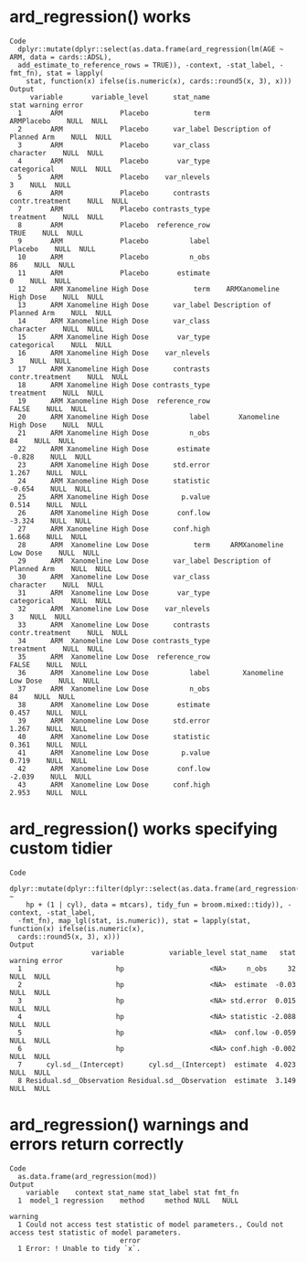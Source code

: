 # ard_regression() works

    Code
      dplyr::mutate(dplyr::select(as.data.frame(ard_regression(lm(AGE ~ ARM, data = cards::ADSL),
      add_estimate_to_reference_rows = TRUE)), -context, -stat_label, -fmt_fn), stat = lapply(
        stat, function(x) ifelse(is.numeric(x), cards::round5(x, 3), x)))
    Output
         variable       variable_level      stat_name                       stat warning error
      1       ARM              Placebo           term                 ARMPlacebo    NULL  NULL
      2       ARM              Placebo      var_label Description of Planned Arm    NULL  NULL
      3       ARM              Placebo      var_class                  character    NULL  NULL
      4       ARM              Placebo       var_type                categorical    NULL  NULL
      5       ARM              Placebo    var_nlevels                          3    NULL  NULL
      6       ARM              Placebo      contrasts            contr.treatment    NULL  NULL
      7       ARM              Placebo contrasts_type                  treatment    NULL  NULL
      8       ARM              Placebo  reference_row                       TRUE    NULL  NULL
      9       ARM              Placebo          label                    Placebo    NULL  NULL
      10      ARM              Placebo          n_obs                         86    NULL  NULL
      11      ARM              Placebo       estimate                          0    NULL  NULL
      12      ARM Xanomeline High Dose           term    ARMXanomeline High Dose    NULL  NULL
      13      ARM Xanomeline High Dose      var_label Description of Planned Arm    NULL  NULL
      14      ARM Xanomeline High Dose      var_class                  character    NULL  NULL
      15      ARM Xanomeline High Dose       var_type                categorical    NULL  NULL
      16      ARM Xanomeline High Dose    var_nlevels                          3    NULL  NULL
      17      ARM Xanomeline High Dose      contrasts            contr.treatment    NULL  NULL
      18      ARM Xanomeline High Dose contrasts_type                  treatment    NULL  NULL
      19      ARM Xanomeline High Dose  reference_row                      FALSE    NULL  NULL
      20      ARM Xanomeline High Dose          label       Xanomeline High Dose    NULL  NULL
      21      ARM Xanomeline High Dose          n_obs                         84    NULL  NULL
      22      ARM Xanomeline High Dose       estimate                     -0.828    NULL  NULL
      23      ARM Xanomeline High Dose      std.error                      1.267    NULL  NULL
      24      ARM Xanomeline High Dose      statistic                     -0.654    NULL  NULL
      25      ARM Xanomeline High Dose        p.value                      0.514    NULL  NULL
      26      ARM Xanomeline High Dose       conf.low                     -3.324    NULL  NULL
      27      ARM Xanomeline High Dose      conf.high                      1.668    NULL  NULL
      28      ARM  Xanomeline Low Dose           term     ARMXanomeline Low Dose    NULL  NULL
      29      ARM  Xanomeline Low Dose      var_label Description of Planned Arm    NULL  NULL
      30      ARM  Xanomeline Low Dose      var_class                  character    NULL  NULL
      31      ARM  Xanomeline Low Dose       var_type                categorical    NULL  NULL
      32      ARM  Xanomeline Low Dose    var_nlevels                          3    NULL  NULL
      33      ARM  Xanomeline Low Dose      contrasts            contr.treatment    NULL  NULL
      34      ARM  Xanomeline Low Dose contrasts_type                  treatment    NULL  NULL
      35      ARM  Xanomeline Low Dose  reference_row                      FALSE    NULL  NULL
      36      ARM  Xanomeline Low Dose          label        Xanomeline Low Dose    NULL  NULL
      37      ARM  Xanomeline Low Dose          n_obs                         84    NULL  NULL
      38      ARM  Xanomeline Low Dose       estimate                      0.457    NULL  NULL
      39      ARM  Xanomeline Low Dose      std.error                      1.267    NULL  NULL
      40      ARM  Xanomeline Low Dose      statistic                      0.361    NULL  NULL
      41      ARM  Xanomeline Low Dose        p.value                      0.719    NULL  NULL
      42      ARM  Xanomeline Low Dose       conf.low                     -2.039    NULL  NULL
      43      ARM  Xanomeline Low Dose      conf.high                      2.953    NULL  NULL

# ard_regression() works specifying custom tidier

    Code
      dplyr::mutate(dplyr::filter(dplyr::select(as.data.frame(ard_regression(lme4::lmer(mpg ~
        hp + (1 | cyl), data = mtcars), tidy_fun = broom.mixed::tidy)), -context, -stat_label,
      -fmt_fn), map_lgl(stat, is.numeric)), stat = lapply(stat, function(x) ifelse(is.numeric(x),
      cards::round5(x, 3), x)))
    Output
                        variable           variable_level stat_name   stat warning error
      1                       hp                     <NA>     n_obs     32    NULL  NULL
      2                       hp                     <NA>  estimate  -0.03    NULL  NULL
      3                       hp                     <NA> std.error  0.015    NULL  NULL
      4                       hp                     <NA> statistic -2.088    NULL  NULL
      5                       hp                     <NA>  conf.low -0.059    NULL  NULL
      6                       hp                     <NA> conf.high -0.002    NULL  NULL
      7      cyl.sd__(Intercept)      cyl.sd__(Intercept)  estimate  4.023    NULL  NULL
      8 Residual.sd__Observation Residual.sd__Observation  estimate  3.149    NULL  NULL

# ard_regression() warnings and errors return correctly

    Code
      as.data.frame(ard_regression(mod))
    Output
        variable    context stat_name stat_label stat fmt_fn
      1  model_1 regression    method     method NULL   NULL
                                                                                                           warning
      1 Could not access test statistic of model parameters., Could not access test statistic of model parameters.
                               error
      1 Error: ! Unable to tidy `x`.

